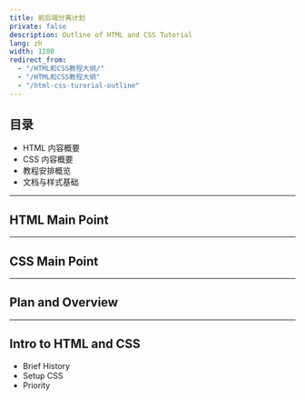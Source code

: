 ```yaml
---
title: 前后端分离计划
private: false
description: Outline of HTML and CSS Tutorial 
lang: zh
width: 1280
redirect_from:
  - "/HTML和CSS教程大纲/"
  - "/HTML和CSS教程大纲"
  - "/html-css-turorial-outline"
---
```


## 目录

* HTML 内容概要
* CSS 内容概要
* 教程安排概览
* 文档与样式基础


---

## HTML Main Point



---

## CSS Main Point


---

## Plan and Overview


---

## Intro to HTML and CSS

* Brief History
* Setup CSS
* Priority


